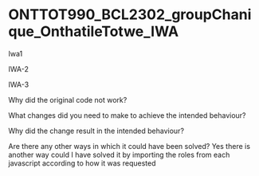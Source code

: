 # ONTTOT990_BCL2302_groupChanique_OnthatileTotwe_IWA
Iwa1

IWA-2

IWA-3

Why did the original code not work?

What changes did you need to make to achieve the intended behaviour?

Why did the change result in the intended behaviour?

Are there any other ways in which it could have been solved?
Yes there is another way  could I have solved it by importing the roles from each javascript according to how it was requested